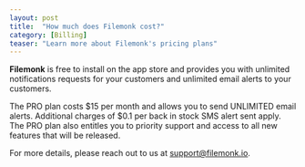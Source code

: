 ```yaml
---
layout: post
title:  "How much does Filemonk cost?"
category: [Billing]
teaser: "Learn more about Filemonk's pricing plans"
---
```

**Filemonk** is free to install on the app store and provides you with unlimited notifications requests for your customers and unlimited email alerts to your customers.

The PRO plan costs $15 per month and allows you to send UNLIMITED email alerts. Additional charges of $0.1 per back in stock SMS alert sent apply. The PRO plan also entitles you to priority support and access to all new features that will be released.

For more details, please reach out to us at <a href="mailto:support@filemonk.io">support@filemonk.io</a>.
